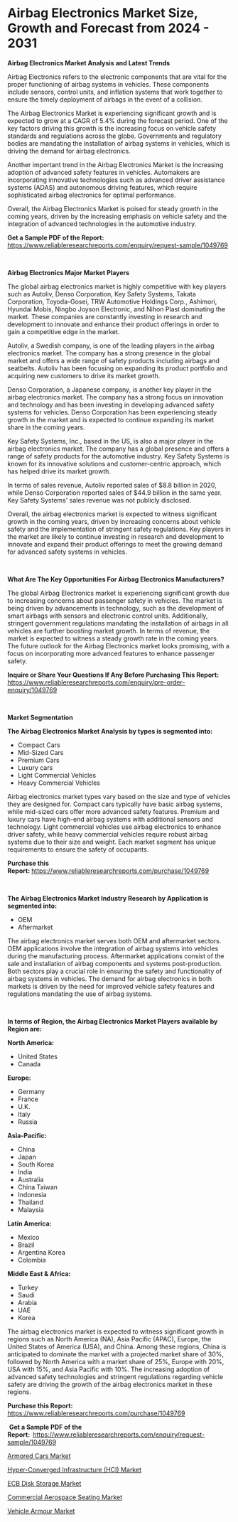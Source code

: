 <p><h1>Airbag Electronics Market Size, Growth and Forecast from 2024 - 2031</h1></p><p><strong>Airbag Electronics Market Analysis and Latest Trends</strong></p>
<p><p>Airbag Electronics refers to the electronic components that are vital for the proper functioning of airbag systems in vehicles. These components include sensors, control units, and inflation systems that work together to ensure the timely deployment of airbags in the event of a collision.</p><p>The Airbag Electronics Market is experiencing significant growth and is expected to grow at a CAGR of 5.4% during the forecast period. One of the key factors driving this growth is the increasing focus on vehicle safety standards and regulations across the globe. Governments and regulatory bodies are mandating the installation of airbag systems in vehicles, which is driving the demand for airbag electronics.</p><p>Another important trend in the Airbag Electronics Market is the increasing adoption of advanced safety features in vehicles. Automakers are incorporating innovative technologies such as advanced driver assistance systems (ADAS) and autonomous driving features, which require sophisticated airbag electronics for optimal performance.</p><p>Overall, the Airbag Electronics Market is poised for steady growth in the coming years, driven by the increasing emphasis on vehicle safety and the integration of advanced technologies in the automotive industry.</p></p>
<p><strong>Get a Sample PDF of the Report:&nbsp;</strong> <a href="https://www.reliableresearchreports.com/enquiry/request-sample/1049769">https://www.reliableresearchreports.com/enquiry/request-sample/1049769</a></p>
<p>&nbsp;</p>
<p><strong>Airbag Electronics Major Market Players</strong></p>
<p><p>The global airbag electronics market is highly competitive with key players such as Autoliv, Denso Corporation, Key Safety Systems, Takata Corporation, Toyoda-Gosei, TRW Automotive Holdings Corp., Ashimori, Hyundai Mobis, Ningbo Joyson Electronic, and Nihon Plast dominating the market. These companies are constantly investing in research and development to innovate and enhance their product offerings in order to gain a competitive edge in the market.</p><p>Autoliv, a Swedish company, is one of the leading players in the airbag electronics market. The company has a strong presence in the global market and offers a wide range of safety products including airbags and seatbelts. Autoliv has been focusing on expanding its product portfolio and acquiring new customers to drive its market growth.</p><p>Denso Corporation, a Japanese company, is another key player in the airbag electronics market. The company has a strong focus on innovation and technology and has been investing in developing advanced safety systems for vehicles. Denso Corporation has been experiencing steady growth in the market and is expected to continue expanding its market share in the coming years.</p><p>Key Safety Systems, Inc., based in the US, is also a major player in the airbag electronics market. The company has a global presence and offers a range of safety products for the automotive industry. Key Safety Systems is known for its innovative solutions and customer-centric approach, which has helped drive its market growth.</p><p>In terms of sales revenue, Autoliv reported sales of $8.8 billion in 2020, while Denso Corporation reported sales of $44.9 billion in the same year. Key Safety Systems' sales revenue was not publicly disclosed.</p><p>Overall, the airbag electronics market is expected to witness significant growth in the coming years, driven by increasing concerns about vehicle safety and the implementation of stringent safety regulations. Key players in the market are likely to continue investing in research and development to innovate and expand their product offerings to meet the growing demand for advanced safety systems in vehicles.</p></p>
<p>&nbsp;</p>
<p><strong>What Are The Key Opportunities For Airbag Electronics Manufacturers?</strong></p>
<p><p>The global Airbag Electronics market is experiencing significant growth due to increasing concerns about passenger safety in vehicles. The market is being driven by advancements in technology, such as the development of smart airbags with sensors and electronic control units. Additionally, stringent government regulations mandating the installation of airbags in all vehicles are further boosting market growth. In terms of revenue, the market is expected to witness a steady growth rate in the coming years. The future outlook for the Airbag Electronics market looks promising, with a focus on incorporating more advanced features to enhance passenger safety.</p></p>
<p><strong>Inquire or Share Your Questions If Any Before Purchasing This Report:</strong> <a href="https://www.reliableresearchreports.com/enquiry/pre-order-enquiry/1049769">https://www.reliableresearchreports.com/enquiry/pre-order-enquiry/1049769</a></p>
<p>&nbsp;</p>
<p><strong>Market Segmentation</strong></p>
<p><strong>The Airbag Electronics Market Analysis by types is segmented into:</strong></p>
<p><ul><li>Compact Cars</li><li>Mid-Sized Cars</li><li>Premium Cars</li><li>Luxury cars</li><li>Light Commercial Vehicles</li><li>Heavy Commercial Vehicles</li></ul></p>
<p><p>Airbag electronics market types vary based on the size and type of vehicles they are designed for. Compact cars typically have basic airbag systems, while mid-sized cars offer more advanced safety features. Premium and luxury cars have high-end airbag systems with additional sensors and technology. Light commercial vehicles use airbag electronics to enhance driver safety, while heavy commercial vehicles require robust airbag systems due to their size and weight. Each market segment has unique requirements to ensure the safety of occupants.</p></p>
<p><strong>Purchase this Report:&nbsp;</strong><a href="https://www.reliableresearchreports.com/purchase/1049769">https://www.reliableresearchreports.com/purchase/1049769</a></p>
<p>&nbsp;</p>
<p><strong>The Airbag Electronics Market Industry Research by Application is segmented into:</strong></p>
<p><ul><li>OEM</li><li>Aftermarket</li></ul></p>
<p><p>The airbag electronics market serves both OEM and aftermarket sectors. OEM applications involve the integration of airbag systems into vehicles during the manufacturing process. Aftermarket applications consist of the sale and installation of airbag components and systems post-production. Both sectors play a crucial role in ensuring the safety and functionality of airbag systems in vehicles. The demand for airbag electronics in both markets is driven by the need for improved vehicle safety features and regulations mandating the use of airbag systems.</p></p>
<p>&nbsp;</p>
<p><strong>In terms of Region, the Airbag Electronics Market Players available by Region are:</strong></p>
<p>
    <p> <strong> North America: </strong>
        <ul>
            <li>United States</li>
            <li>Canada</li>
        </ul>
        </p> 
    <p> <strong> Europe: </strong>
        <ul>
            <li>Germany</li>
            <li>France</li>
            <li>U.K.</li>
            <li>Italy</li>
            <li>Russia</li>
        </ul>
        </p> 
    <p> <strong> Asia-Pacific: </strong>
        <ul>
            <li>China</li>
            <li>Japan</li>
            <li>South Korea</li>
            <li>India</li>
            <li>Australia</li>
            <li>China Taiwan</li>
            <li>Indonesia</li>
            <li>Thailand</li>
            <li>Malaysia</li>
        </ul>
        </p> 
    <p> <strong> Latin America: </strong>
        <ul>
            <li>Mexico</li>
            <li>Brazil</li>
            <li>Argentina Korea</li>
            <li>Colombia</li>
        </ul>
        </p> 
    <p> <strong> Middle East & Africa: </strong>
        <ul>
            <li>Turkey</li>
            <li>Saudi</li>
            <li>Arabia</li>
            <li>UAE</li>
            <li>Korea</li>
        </ul>
    </p>
    </p>
<p><p>The airbag electronics market is expected to witness significant growth in regions such as North America (NA), Asia Pacific (APAC), Europe, the United States of America (USA), and China. Among these regions, China is anticipated to dominate the market with a projected market share of 30%, followed by North America with a market share of 25%, Europe with 20%, USA with 15%, and Asia Pacific with 10%. The increasing adoption of advanced safety technologies and stringent regulations regarding vehicle safety are driving the growth of the airbag electronics market in these regions.</p></p>
<p><strong>Purchase this Report: </strong><a href="https://www.reliableresearchreports.com/purchase/1049769">https://www.reliableresearchreports.com/purchase/1049769</a></p>
<p>&nbsp;<strong>Get a Sample PDF of the Report:&nbsp;&nbsp;</strong><a href="https://www.reliableresearchreports.com/enquiry/request-sample/1049769">https://www.reliableresearchreports.com/enquiry/request-sample/1049769</a></p>
<p><strong></strong></p>
<p><p><a href="https://github.com/mbisetmhermsr/Market-Research-Report-List-1/blob/main/armored-cars-market.md">Armored Cars Market</a></p><p><a href="https://issuu.com/reportprime-2/docs/hyper-converged-infrastructure-hci-market-size-203">Hyper-Converged Infrastructure (HCI) Market</a></p><p><a href="https://issuu.com/reportprime-2/docs/ecb-disk-storage-market-size-2030.pptx">ECB Disk Storage Market</a></p><p><a href="https://view.publitas.com/reportprime-1/insights-into-commercial-aerospace-seating-market-size-analysing-market-share-trends-and-growth-from-2023-to-2030/">Commercial Aerospace Seating Market</a></p><p><a href="https://github.com/zjyglelu/Market-Research-Report-List-1/blob/main/vehicle-armour-market.md">Vehicle Armour Market</a></p></p>